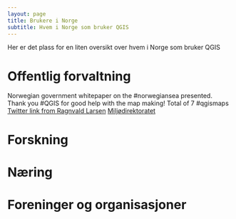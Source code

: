 ```yaml
---
layout: page
title: Brukere i Norge
subtitle: Hvem i Norge som bruker QGIS
---
```


Her er det plass for en liten oversikt over hvem i Norge som bruker QGIS

# Offentlig forvaltning
Norwegian government whitepaper on the #norwegiansea presented. Thank you #QGIS for good help with the map making! Total of 7 #qgismaps
[Twitter link from Ragnvald Larsen](https://twitter.com/raglar/status/849694079009116160) [Miljødirektoratet](http://miljodirektoratet.no/)

# Forskning

# Næring

# Foreninger og organisasjoner
